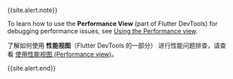 {{site.alert.note}}

  To learn how to use the **Performance View**
  (part of Flutter DevTools)
  for debugging performance issues,
  see [Using the Performance view][].

  了解如何使用 **性能视图**（Flutter DevTools 的一部分）
  进行性能问题排查，请查看 [使用性能视图 (Performance view)][Using the Performance view]。

{{site.alert.end}}

[Using the Performance view]: {{site.url}}/development/tools/devtools/performance
